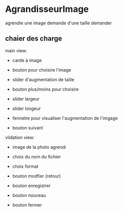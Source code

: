 # AgrandisseurImage
agrendie une image demande d'une taille demander

## chaier des charge

main view:

- carde à image
- bouton pour choisire l'image

- slider d'augmentation de taille
- bouton plus/moins pour choisire 
- slider largeur
- slider longeur

- fennetre pour visualiser l'augmentation de l'imgage

- bouton suivant


vildation view:

- image de la photo agrendi
- choix du nom du fichier
- choix format 

- bouton modfier (retour)
- bouton enregistrer
- bouton nouveau
- bouton fermer
